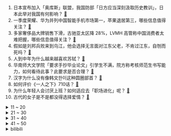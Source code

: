 1. 日本宣布加入「奥库斯」联盟，我国防部「日方应当深刻汲取历史教训」，日本此举对我国有何影响？ [:link:](https://www.zhihu.com/question/654070240)
2. 一季度荣耀、华为并列中国智能手机市场第一，苹果退居第三，哪些信息值得关注？ [:link:](https://www.zhihu.com/question/654065162)
3. 多家奢侈品大牌销售下滑，古驰亚太区降 28%，LVMH 高管称中国消费者太难把握，哪些信息值得关注？ [:link:](https://www.zhihu.com/question/653995103)
4. 假如是刘邦兵败来到乌江，他会选择无言面对江东父老，不肯过江东，自刎而死吗？ [:link:](https://www.zhihu.com/question/653999642)
5. 人到中年为什么越来越喜欢苏轼？ [:link:](https://www.zhihu.com/question/614209957)
6. 华南师大文学院「要求手抄毕业论文」引学生不满，院方称考核师范生书写能力，如何看待此事？此要求是否合理？ [:link:](https://www.zhihu.com/question/654076058)
7. 汉字为什么没有像韩文한이这种圆圈部首？ [:link:](https://www.zhihu.com/question/653974947)
8. 如何评价《一人之下》710话？ [:link:](https://www.zhihu.com/question/654111834)
9. 为什么年轻人会讨厌上班？如何适应去「职场进化」呢？ [:link:](https://www.zhihu.com/question/653830265)
10. 古代的女子是不是都没得选择爱情？ [:link:](https://www.zhihu.com/question/266801659)
<details>
<summary>11 ~ 20</summary>

11. 全美多地高校爆发反战示威，呼吁「加沙永久停火、美国停止军事援助以色列」，此举是否会对巴以局势产生影响？ [:link:](https://www.zhihu.com/question/654047885)
12. 哈马斯提出「解除武装」条件，被指「重大让步」，以色列是否会考虑接受？哪些信息值得关注？ [:link:](https://www.zhihu.com/question/654080536)
13. 如何看待比亚迪的新技术-云辇z，将对汽车发展带来哪些影响? [:link:](https://www.zhihu.com/question/654059209)
14. 华为 Pura 70 被指「 AI 消除」可擦除衣物，华为「密切关注，会进行相应优化」，如何看待此事？ [:link:](https://www.zhihu.com/question/654050178)
15. 有没有可能，一个人，学历高，情商高，有野心，很努力，懂人性，懂社会如何运作，仍然没发财，可能吗？ [:link:](https://www.zhihu.com/question/646336883)
16. 在东北是不是叫一声“哥”真的能解决很多事？ [:link:](https://www.zhihu.com/question/374816625)
17. 如何评价《咒术回战》258话? [:link:](https://www.zhihu.com/question/654062930)
18. 克里斯·保罗是一代巨星，他为了拿总冠军也换了好几支球队，为何他在联盟奋斗了19年，最终是一冠难求? [:link:](https://www.zhihu.com/question/653527264)
19. 为什么新人写小说很难出头？ [:link:](https://www.zhihu.com/question/653278917)
20. 第一批人是怎么知道大米小麦可以吃的？ [:link:](https://www.zhihu.com/question/614952546)
</details>
<details>
<summary>21 ~ 30</summary>

21. 如何评价《原神》仆人传说任务？ [:link:](https://www.zhihu.com/question/653783140)
22. 如果让你放弃现在的所有回到20年前你愿意吗？ [:link:](https://www.zhihu.com/question/649593042)
23. 如何评价《原神》4.6版本“法图那”和“福波斯”这两个命运体系？对提瓦特的世界观意味着什么？ [:link:](https://www.zhihu.com/question/653975230)
24. 我觉得我成长的比同龄人慢几拍，这是为什么？ [:link:](https://www.zhihu.com/question/653054756)
25. 如何评价电视剧《承欢记》大结局？ [:link:](https://www.zhihu.com/question/653979993)
26. 太史公为什么会知道刘邦推子下车这件事？ [:link:](https://www.zhihu.com/question/575273049)
27. 刚开始骑公路车，骑 10 分钟就觉得屁股很硌，是我自己的问题还是车的问题？ [:link:](https://www.zhihu.com/question/653134696)
28. 如何评价TheShy接受采访时表示「这次夏季赛我打算休息，我想好好休息明年以更好的状态回归赛场」？ [:link:](https://www.zhihu.com/question/654067107)
29. 作为家长，你在与孩子「亲子共读」中有哪些发现与收获？ [:link:](https://www.zhihu.com/question/653729858)
30. 古装白发美男，谁最惊艳？ [:link:](https://www.zhihu.com/question/652797047)
</details>
<details>
<summary>31 ~ 40</summary>

31. 职场上什么样的人最吃香？人缘最好？ [:link:](https://www.zhihu.com/question/653845288)
32. 当读书或学习一段时间后，心理总有股抵抗的情绪出现，导致无法专心继续下去，如何消除这种心理的抵抗情绪？ [:link:](https://www.zhihu.com/question/653938770)
33. 为什么上海市区会有很小的房子? [:link:](https://www.zhihu.com/question/466673515)
34. 人类这个物种流传到今天最久远的记忆能追溯到什么时候? [:link:](https://www.zhihu.com/question/653635255)
35. 感觉写故事好难，咋办？ [:link:](https://www.zhihu.com/question/653993490)
36. 你出于礼貌吃下过哪些难吃的食物？ [:link:](https://www.zhihu.com/question/642239524)
37. 如何看待在雷军宣布将在北京车展公布SU7 max浙赛成绩之后，极氪官微贴出001fr赛道的成绩？ [:link:](https://www.zhihu.com/question/653979245)
38. 神舟十八号载人飞船 25 日成功发射，此次发射有何重大意义？将对我国航天事业带来哪些影响？ [:link:](https://www.zhihu.com/question/653766791)
39. 人到 35 岁逐渐肥胖，减肥还来得及吗？ [:link:](https://www.zhihu.com/question/651339980)
40. 离婚冷静期杀妻凶手一审被判死刑，凶手赵留超当庭表示对判决结果不满 ，如何从法律角度解读？ [:link:](https://www.zhihu.com/question/654047317)
</details>
<details>
<summary>41 ~ 50</summary>

41. 从Arc电弧计划到与百度AI合作，日产汽车持续为电驱化、智能化转型放大招，是否反映其坚定的转型意志？ [:link:](https://www.zhihu.com/question/654047744)
42. 为什么一般人减肥总是失败告终？是因为控制饮食太难了吗？ [:link:](https://www.zhihu.com/question/653134686)
43. 特斯拉市值较最高点蒸发近 8400 亿美元，销量下滑，大规模裁员，全系车型降价，如何看待其增长困境？ [:link:](https://www.zhihu.com/question/653995107)
44. 如果用一年的时间去做一件事情，你最想做什么？ [:link:](https://www.zhihu.com/question/653112164)
45. 你会跟自己的小猫聊天讲自己的心事吗？ [:link:](https://www.zhihu.com/question/649463208)
46. 总是害怕「别人讨厌自己」从而陷入内耗，想自己是不是哪里又做错了？怎么改变呢？ [:link:](https://www.zhihu.com/question/653936442)
47. 请问地道战、地雷战这样的战术在历史上是真实存在的吗？ [:link:](https://www.zhihu.com/question/379089505)
48. 每日一问丨因老板画大饼加班累到生病住院，可以要求公司赔偿吗？ [:link:](https://www.zhihu.com/question/654025275)
49. 有哪些你收藏了很久很久的句子？ [:link:](https://www.zhihu.com/question/654044499)
50. 为什么《甄嬛传》中皇上让曹贵人去接温宜时，会觉得寒心？ [:link:](https://www.zhihu.com/question/389776234)
</details><details>
<summary>bilibili</summary>

</details>